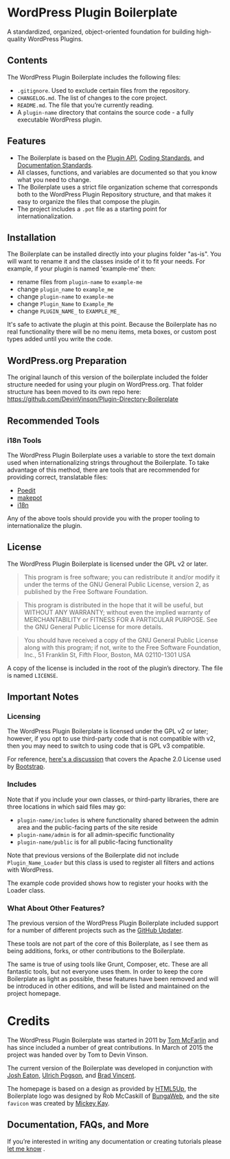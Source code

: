 # WordPress Plugin Boilerplate

A standardized, organized, object-oriented foundation for building high-quality WordPress Plugins.

## Contents

The WordPress Plugin Boilerplate includes the following files:

* `.gitignore`. Used to exclude certain files from the repository.
* `CHANGELOG.md`. The list of changes to the core project.
* `README.md`. The file that you’re currently reading.
* A `plugin-name` directory that contains the source code - a fully executable WordPress plugin.

## Features

* The Boilerplate is based on
  the [Plugin API](http://codex.wordpress.org/Plugin_API), [Coding Standards](http://codex.wordpress.org/WordPress_Coding_Standards),
  and [Documentation Standards](https://make.wordpress.org/core/handbook/best-practices/inline-documentation-standards/php/).
* All classes, functions, and variables are documented so that you know what you need to change.
* The Boilerplate uses a strict file organization scheme that corresponds both to the WordPress Plugin Repository
  structure, and that makes it easy to organize the files that compose the plugin.
* The project includes a `.pot` file as a starting point for internationalization.

## Installation

The Boilerplate can be installed directly into your plugins folder "as-is". You will want to rename it and the classes
inside of it to fit your needs. For example, if your plugin is named 'example-me' then:

* rename files from `plugin-name` to `example-me`
* change `plugin_name` to `example_me`
* change `plugin-name` to `example-me`
* change `Plugin_Name` to `Example_Me`
* change `PLUGIN_NAME_` to `EXAMPLE_ME_`

It's safe to activate the plugin at this point. Because the Boilerplate has no real functionality there will be no menu
items, meta boxes, or custom post types added until you write the code.

## WordPress.org Preparation

The original launch of this version of the boilerplate included the folder structure needed for using your plugin on
WordPress.org. That folder structure has been moved to its own repo
here: https://github.com/DevinVinson/Plugin-Directory-Boilerplate

## Recommended Tools

### i18n Tools

The WordPress Plugin Boilerplate uses a variable to store the text domain used when internationalizing strings
throughout the Boilerplate. To take advantage of this method, there are tools that are recommended for providing
correct,
translatable files:

* [Poedit](http://www.poedit.net/)
* [makepot](http://i18n.svn.wordpress.org/tools/trunk/)
* [i18n](https://github.com/grappler/i18n)

Any of the above tools should provide you with the proper tooling to internationalize the plugin.

## License

The WordPress Plugin Boilerplate is licensed under the GPL v2 or later.

> This program is free software; you can redistribute it and/or modify it under the terms of the GNU General Public
> License, version 2, as published by the Free Software Foundation.

> This program is distributed in the hope that it will be useful, but WITHOUT ANY WARRANTY; without even the implied
> warranty of MERCHANTABILITY or FITNESS FOR A PARTICULAR PURPOSE. See the GNU General Public License for more details.

> You should have received a copy of the GNU General Public License along with this program; if not, write to the Free
> Software Foundation, Inc., 51 Franklin St, Fifth Floor, Boston, MA 02110-1301 USA

A copy of the license is included in the root of the plugin’s directory. The file is named `LICENSE`.

## Important Notes

### Licensing

The WordPress Plugin Boilerplate is licensed under the GPL v2 or later; however, if you opt to use third-party code that
is not compatible with v2, then you may need to switch to using code that is GPL v3 compatible.

For reference, [here's a discussion](http://make.wordpress.org/themes/2013/03/04/licensing-note-apache-and-gpl/) that
covers the Apache 2.0 License used by [Bootstrap](http://twitter.github.io/bootstrap/).

### Includes

Note that if you include your own classes, or third-party libraries, there are three locations in which said files may
go:

* `plugin-name/includes` is where functionality shared between the admin area and the public-facing parts of the site
  reside
* `plugin-name/admin` is for all admin-specific functionality
* `plugin-name/public` is for all public-facing functionality

Note that previous versions of the Boilerplate did not include `Plugin_Name_Loader` but this class is used to register
all filters and actions with WordPress.

The example code provided shows how to register your hooks with the Loader class.

### What About Other Features?

The previous version of the WordPress Plugin Boilerplate included support for a number of different projects such as
the [GitHub Updater](https://github.com/afragen/github-updater).

These tools are not part of the core of this Boilerplate, as I see them as being additions, forks, or other
contributions to the Boilerplate.

The same is true of using tools like Grunt, Composer, etc. These are all fantastic tools, but not everyone uses them. In
order to keep the core Boilerplate as light as possible, these features have been removed and will be introduced in
other editions, and will be listed and maintained on the project homepage.

# Credits

The WordPress Plugin Boilerplate was started in 2011 by [Tom McFarlin](http://twitter.com/tommcfarlin/) and has since
included a number of great contributions. In March of 2015 the project was handed over by Tom to Devin Vinson.

The current version of the Boilerplate was developed in conjunction
with [Josh Eaton](https://twitter.com/jjeaton), [Ulrich Pogson](https://twitter.com/grapplerulrich),
and [Brad Vincent](https://twitter.com/themergency).

The homepage is based on a design as provided by [HTML5Up](http://html5up.net), the Boilerplate logo was designed by Rob
McCaskill of [BungaWeb](http://bungaweb.com), and the site `favicon` was created
by [Mickey Kay](https://twitter.com/McGuive7).

## Documentation, FAQs, and More

If you’re interested in writing any documentation or creating tutorials
please [let me know](http://devinvinson.com/contact/) .
